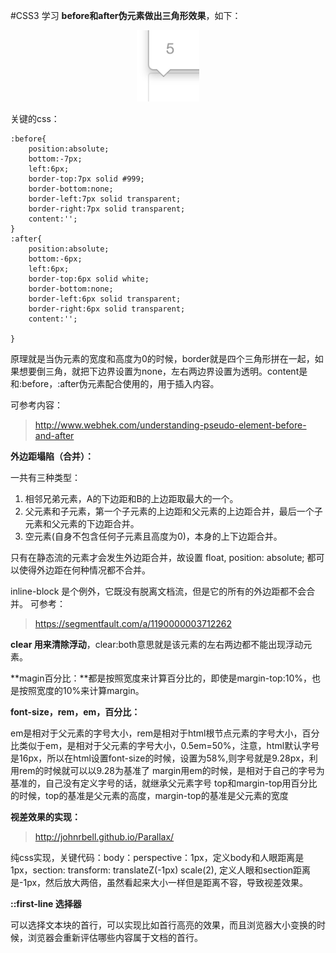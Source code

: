 #CSS3 学习
**before和after伪元素做出三角形效果**，如下：
<div align=center><img src = images/md_images/after.png width=100></div>

关键的css：

    :before{
    	position:absolute;
    	bottom:-7px;
    	left:6px;
    	border-top:7px solid #999;
    	border-bottom:none;
    	border-left:7px solid transparent;
    	border-right:7px solid transparent;
    	content:'';
    }
    :after{
    	position:absolute;
    	bottom:-6px;
    	left:6px;
    	border-top:6px solid white;
    	border-bottom:none;
    	border-left:6px solid transparent;
    	border-right:6px solid transparent;
    	content:'';
    	
    }
    
原理就是当伪元素的宽度和高度为0的时候，border就是四个三角形拼在一起，如果想要倒三角，就把下边界设置为none，左右两边界设置为透明。content是和:before，:after伪元素配合使用的，用于插入内容。

可参考内容：
>http://www.webhek.com/understanding-pseudo-element-before-and-after


**外边距塌陷（合并）：**

一共有三种类型：

1. 相邻兄弟元素，A的下边距和B的上边距取最大的一个。
2. 父元素和子元素，第一个子元素的上边距和父元素的上边距合并，最后一个子元素和父元素的下边距合并。
3. 空元素(自身不包含任何子元素且高度为0)，本身的上下边距合并。

只有在静态流的元素才会发生外边距合并，故设置 float, position: absolute; 都可以使得外边距在何种情况都不合并。

inline-block 是个例外，它既没有脱离文档流，但是它的所有的外边距都不会合并。
可参考：
>https://segmentfault.com/a/1190000003712262

**clear 用来清除浮动**，clear:both意思就是该元素的左右两边都不能出现浮动元素。

**magin百分比：**都是按照宽度来计算百分比的，即使是margin-top:10%，也是按照宽度的10%来计算margin。

**font-size，rem，em，百分比：**

em是相对于父元素的字号大小，rem是相对于html根节点元素的字号大小，百分比类似于em，是相对于父元素的字号大小，0.5em=50%，注意，html默认字号是16px，所以在html设置font-size的时候，设置为58%,则字号就是9.28px，利用rem的时候就可以以9.28为基准了
margin用em的时候，是相对于自己的字号为基准的，自己没有定义字号的话，就继承父元素字号
top和margin-top用百分比的时候，top的基准是父元素的高度，margin-top的基准是父元素的宽度

**视差效果的实现：**

>http://johnrbell.github.io/Parallax/ 

纯css实现，关键代码：body：perspective：1px，定义body和人眼距离是1px，section: transform: translateZ(-1px) scale(2), 定义人眼和section距离是-1px，然后放大两倍，虽然看起来大小一样但是距离不容，导致视差效果。

**::first-line 选择器**

可以选择文本块的首行，可以实现比如首行高亮的效果，而且浏览器大小变换的时候，浏览器会重新评估哪些内容属于文档的首行。
